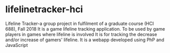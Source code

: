 # lifelinetracker-hci
Lifeline Tracker-a group project in fulfilment of a graduate course (HCI 688), Fall 2018
It is a game lifeline tracking application. To be used by game players in games where lifeline is involved
It is for tracking the decrease and/or increase of gamers' lifeline.
It is a webapp developed using PhP and JavaScript
